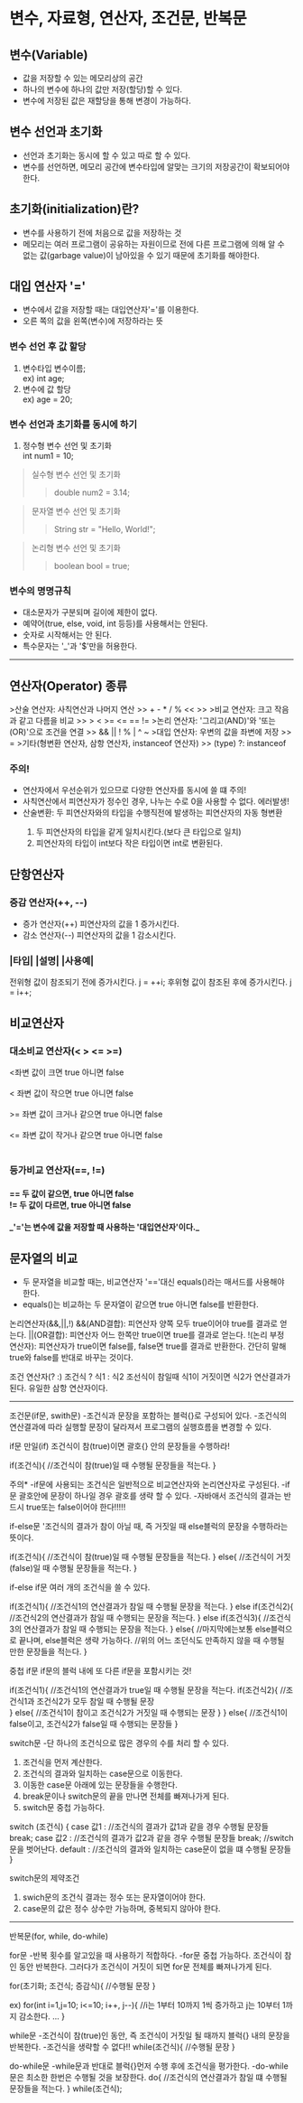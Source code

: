 <h1 xmlns="http://www.w3.org/1999/html"> 변수, 자료형, 연산자, 조건문, 반복문</h1>

<h2>변수(Variable)</h2>
<ul>
<li>값을 저장할 수 있는 메모리상의 공간</li>
<li>하나의 변수에 하나의 값만 저장(할당)할 수 있다.</li>
<li>변수에 저장된 값은 재할당을 통해 변경이 가능하다.</li>
</ul>

<h2>변수 선언과 초기화</h2>
<ul>
<li>선언과 초기화는 동시에 할 수 있고 따로 할 수 있다.</li>
<li>변수를 선언하면, 메모리 공간에 변수타입에 알맞는 크기의 저장공간이 확보되어야 한다.</li>
</ul>

<h2>초기화(initialization)란?</h2>
<ul>
<li>변수를 사용하기 전에 처음으로 값을 저장하는 것</li>
<li>메모리는 여러 프로그램이 공유하는 자원이므로 전에 다른 프로그램에 의해 알 수 없는 값(garbage value)이 남아있을 수 있기 때문에 초기화를 해야한다.</li>
</ul>

<h2>대입 연산자 '='</h2>
<ul>
<li>변수에서 값을 저장할 때는 대입연산자'='를 이용한다.</li>
<li>오른 쪽의 값을 왼쪽(변수)에 저장하라는 뜻</li>
</ul>

<h3>변수 선언 후 값 할당</h3>
<ol>
<li>변수타입 변수이름;</li>
ex) int age;
<li>변수에 값 할당</li>
ex) age = 20;
</ol>

<h3>변수 선언과 초기화를 동시에 하기</h3>
<ol>
<li>정수형 변수 선언 및 초기화</li>
int num1 = 10;
</ol>
 
>실수형 변수 선언 및 초기화
>>double num2 = 3.14;

>문자열 변수 선언 및 초기화
>>String str = "Hello, World!";

>논리형 변수 선언 및 초기화
>>boolean bool = true;

<h3>변수의 명명규칙</h3>
<ul>
<li> 대소문자가 구분되며 길이에 제한이 없다.</li>
<li>예약어(true, else, void, int 등등)를 사용해서는 안된다.</li>
<li>숫자로 시작해서는 안 된다.</li>
<li>특수문자는 '_'과 '$'만을 허용한다.</li>
</ul>

***

<h2>연산자(Operator) 종류</h2>
>산술 연산자: 사칙연산과 나머지 연산
>>     +  -  *  /  %  <<  >>
>비교 연산자: 크고 작음과 같고 다름을 비교
>>     > < >= <= == !=
>논리 연산자: '그리고(AND)'와 '또는(OR)'으로 조건을 연결
>>     && || ! % | ^ ~
>대입 연산자: 우변의 값을 좌변에 저장
>>     =
>기타(형변환 연산자, 삼항 연산자, instanceof 연산자)
>>     (type) ?: instanceof

<h3>주의!</h3>
<ul>
<li>연산자에서 우선순위가 있으므로 다양한 연산자를 동시에 쓸 떄 주의!</li>
<li>사칙연산에서 피연산자가 정수인 경우, 나누는 수로 0을 사용할 수 없다. 에러발생!</li>
<li>산술변환: 두 피연산자와의 타입을 수행직전에 발생하는 피연산자의 자동 형변환</li>
<ol>
<li>두 피연산자의 타입을 같게 일치시킨다.(보다 큰 타입으로 일치)</li>        
<li>피연산자의 타입이 int보다 작은 타입이면 int로 변환된다.</li>
</ol>
</ul>

<h2>단항연산자</h2>
<h3>증감 연산자(++, --)</h3>
<ul>
<li>증가 연산자(++) 피연산자의 값을 1 증가시킨다.</li>
<li>감소 연산자(--) 피연산자의 값을 1 감소시킨다.</li>
</ul>

<h3>|타입|              |설명|                    |사용예|</h3>
전위형     값이 참조되기 전에 증가시킨다.     j = ++i;
후위형     값이 참조된 후에 증가시킨다.      j = i++;

<h2>비교연산자</h2>
<h3>대소비교 연산자(< > <= >=)</h3>
     <좌변 값이 크면 true 아니면 false <br>
     </br> <  좌변 값이 작으면 true 아니면 false<br>
     </br> >= 좌변 값이 크거나 같으면 true 아니면 false<br>
     </br> <= 좌변 값이 작거나 같으면 true 아니면 false<br>
     </br>

<h3>등가비교 연산자(==, !=)</h3>
     <h4>== 두 값이 같으면, true 아니면 false
     <br>!= 두 값이 다르면, true 아니면 false</br>
<h4>_'='는 변수에 값을 저장할 때 사용하는 '대입연산자'이다._</h4>

<h2>문자열의 비교</h2>
<ul>
<li>두 문자열을 비교할 때는, 비교연산자 '=='대신 equals()라는 매서드를 사용해야 한다.</li>
<li>equals()는 비교하는 두 문자열이 같으면 true 아니면 false를 반환한다.</li>
</ul>
논리연산자(&&,||,!)
&&(AND결합): 피연산자 양쪽 모두 true이어야 true를 결과로 얻는다.
||(OR결합):  피연산자 어느 한쪽만 true이면 true를 결과로 얻는다.
!(논리 부정 연산자): 피연산자가 true이면 false를, false면 true를 결과로 반환한다.
간단히 말해 true와 false를 반대로 바꾸는 것이다.

조건 연산자(? :)
조건식 ? 식1 : 식2
조선식이 참일때 식1이 거짓이면 식2가 연산결과가 된다.
유일한 삼항 연산자이다.

*** 
조건문(if문, swith문)
-조건식과 문장을 포함하는 블럭{}로 구성되어 있다.
-조건식의 연산결과에 따라 실행할 문장이 달라져서 프로그램의 실행흐름을 변경할 수 있다.

if문
만일(if) 조건식이 참(true)이면 괄호{} 안의 문장들을 수행하라!

if(조건식){
                //조건식이 참(true)일 때 수행될 문장들을 적는다.
}

주의*
-if문에 사용되는 조건식은 일반적으로 비교연산자와 논리연산자로 구성된다.
-if문 괄호안에 문장이 하나일 경우 괄호를 생략 할 수 있다.
-자바애서 조건식의 결과는 반드시 true또는 false이어야 한다!!!!!

if-else문
'조건식의 결과가 참이 아닐 때, 즉 거짓일 때 else블럭의 문장을 수행하라는 뜻이다.

if(조건식){
                //조건식이 참(true)일 때 수행될 문장들을 적는다.
} else{
                //조건식이 거짓(false)일 때 수행될 문장들을 적는다.
}

if-else if문
여러 개의 조건식을 쓸 수 있다.

if(조건식1){
                //조건식1의 연산결과가 참일 때 수행될 문장을 적는다.
} else if(조건식2){
                        //조건식2의 연산결과가 참일 때 수행되는 문장을 적는다.
} else if(조건식3){
                        //조건식3의 연산결과가 참일 때 수행되는 문장을 적는다.
} else{ //마지막에는보통 else블럭으로 끝나며, else블럭은 생략 가능하다. 
     //위의 어느 조던식도 만족하지 않을 때 수행될 만한 문장들을 적는다.
}

중첩 if문
if문의 블럭 내에 또 다른 if문을 포함시키는 것!

if(조건식1){
        //조건식1의 연산결과가 true일 때 수행될 문장을 적는다.
    if(조건식2){
            //조건식1과 조건식2가 모두 참일 때 수행될 문장     
    } else{
            //조건식1이 참이고 조건식2가 거짓일 때 수행되는 문장
    }
} else{
        //조건식1이 false이고, 조건식2가 false일 때 수행되는 문장들
}

switch문
-단 하나의 조건식으로 많은 경우의 수를 처리 할 수 있다.
1. 조건식을 먼저 계산한다. 
2. 조건식의 결과와 일치하는 case문으로 이동한다. 
3. 이동한 case문 아래에 있는 문장들을 수행한다. 
4. break문이나 switch문의 끝을 만나면 전체를 빠져나가게 된다.
5. switch문 중첩 가능하다.

switch (조건식) {
        case 값1 :
                    //조건식의 결과가 값1과 같을 경우 수행될 문장들
            break;
        case 값2 : 
                    //조건식의 결과가 값2과 같을 경우 수행될 문장들
            break;  //switch문을 벗어난다.
        default :
                    //조건식의 결과와 일치하는 case문이 없을 떄 수행될 문장들
}

switch문의 제약조건
1. swich문의 조건식 결과는 정수 또는 문자열이어야 한다.
2. case문의 값은 정수 상수만 가능하며, 중복되지 않아야 한다.

***
반복문(for, while, do-while)

for문
-반복 횟수를 알고있을 때 사용하기 적합하다.
-for문 중첩 가능하다.
조건식이 참인 동안 반복한다. 그러다가 조건식이 거짓이 되면 for문 전체를 빠져나가게 된다.

for(초기화; 조건식; 증감식){
    //수행될 문장
}

ex) for(int i=1,j=10; i<=10; i++, j--){ //i는 1부터 10까지 1씩 증가하고 j는 10부터 1까지 감소한다.
...
} 

while문
-조건식이 참(true)인 동안, 즉 조건식이 거짓일 될 때까지 블럭{} 내의 문장을 반복한다.
-조건식을 생략할 수 없다!!
while(조건식){
        //수행될 문장
}

do-while문
-while문과 반대로 블럭{}먼저 수행 후에 조건식을 평가한다.
-do-while문은 최소한 한번은 수행될 것을 보장한다.
do{
    //조건식의 연산결과가 참일 떄 수행될 문장들을 적는다.
} while(조건식);